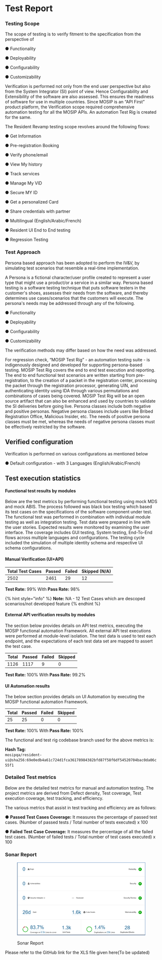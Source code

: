# Test Report

### Testing Scope

The scope of testing is to verify fitment to the specification from the perspective of&#x20;

●     Functionality&#x20;

●     Deployability&#x20;

●     Configurability&#x20;

●     Customizability

Verification is performed not only from the end user perspective but also from the System Integrator (SI) point of view. Hence Configurability and Extensibility of the software are also assessed. This ensures the readiness of software for use in multiple countries. Since MOSIP is an “API First” product platform, the Verification scope required comprehensive automation testing for all the MOSIP APIs. An automation Test Rig is created for the same.

The Resident Revamp testing scope revolves around the following flows:

●     Get Information

●     Pre-registration Booking

●     Verify phone/email

●     View My history

●     Track services

●     Manage My VID

●     Secure MY ID

●     Get a personalized Card

●     Share credentials with partner

●     Multilingual (English/Arabic/French)

●     Resident UI End to End testing

●     Regression Testing

### Test Approach

Persona based approach has been adopted to perform the IV\&V, by simulating test scenarios that resemble a real-time implementation.

A Persona is a fictional character/user profile created to represent a user type that might use a product/or a service in a similar way. Persona based testing is a software testing technique that puts software testers in the customer's shoes, assesses their needs from the software, and thereby determines use cases/scenarios that the customers will execute. The persona's needs may be addressed through any of the following.

●     Functionality&#x20;

●     Deployability&#x20;

●     Configurability&#x20;

●     Customizability

The verification methods may differ based on how the need was addressed.

For regression check, “MOSIP Test Rig” - an automation testing suite - is indigenously designed and developed for supporting persona-based testing. MOSIP Test Rig covers the end to end test execution and reporting. The end to end functional test scenarios are written starting from pre-registration, to the creation of a packet in the registration center, processing the packet through the registration processor, generating UIN, and authenticating identity using IDA through various permutations and combinations of cases being covered. MOSIP Test Rig will be an open source artifact that can also be enhanced and used by countries to validate the SI deliveries before going live. Persona classes include both negative and positive personas. Negative persona classes include users like Bribed Registration Office, Malicious Insider, etc. The needs of positive persona classes must be met, whereas the needs of negative persona classes must be effectively restricted by the software.

## Verified configuration

Verification is performed on various configurations as mentioned below

&#x20;    ●        Default configuration - with 3 Languages (English/Arabic/French)

## Test execution statistics

#### Functional test results by modules

Below are the test metrics by performing functional testing using mock MDS and mock ABIS. The process followed was black box testing which based its test cases on the specifications of the software component under test. The functional test was performed in combination with individual module testing as well as integration testing. Test data were prepared in line with the user stories. Expected results were monitored by examining the user interface. The coverage includes GUI testing, System testing, End-To-End flows across multiple languages and configurations. The testing cycle included the simulation of multiple identity schema and respective UI schema configurations.

#### Manual Verification (UI+API)

<table><thead><tr><th valign="top">Total Test Cases</th><th valign="top">Passed</th><th valign="top">Failed</th><th valign="top">Skipped (N/A)</th></tr></thead><tbody><tr><td valign="top">2502</td><td valign="top">2461</td><td valign="top">29</td><td valign="top">12</td></tr></tbody></table>

**Test Rate:** 99%  With **Pass Rate:** 98%

{% hint style="info" %}
**Note:** NA - 12 Test Cases which are descoped scenarios/not developed feature
{% endhint %}

#### External API verification results by modules

The section below provides details on API test metrics, executing the MOSIP functional automation Framework. All external API test executions were performed at module-level isolation. The test data is used to test each endpoint, and the expectations of each test data set are mapped to assert the test case.

<table><thead><tr><th valign="top">Total</th><th valign="top">Passed</th><th valign="top">Failed</th><th valign="top">Skipped</th></tr></thead><tbody><tr><td valign="top">1126</td><td valign="top">1117</td><td valign="top">9</td><td valign="top">0</td></tr></tbody></table>

**Test Rate:** 100% With **Pass Rate:** 99.2%

#### UI Automation results

The below section provides details on UI Automation by executing the MOSIP functional automation Framework.

<table><thead><tr><th valign="top">Total</th><th valign="top">Passed</th><th valign="top">Failed</th><th valign="top">Skipped</th></tr></thead><tbody><tr><td valign="top">25</td><td valign="top">25</td><td valign="top">0</td><td valign="top">0</td></tr></tbody></table>

**Test Rate:** 100% With **Pass Rate:** 100%

The functional and test rig codebase branch used for the above metrics is:

**Hash Tag:**\
`mosipqa/resident-ui@sha256:69e0edb4a61c724d1fca36178984382bfd87f58f6df54520704bac0da06c55f1`&#x20;

### Detailed Test metrics

Below are the detailed test metrics for manual and automation testing. The project metrics are derived from Defect density, Test coverage, Test execution coverage, test tracking, and efficiency.

The various metrics that assist in test tracking and efficiency are as follows:

●  **Passed Test Cases Coverage:** It measures the percentage of passed test cases. (Number of passed tests / Total number of tests executed) x 100

●  **Failed Test Case Coverage:** It measures the percentage of all the failed test cases. (Number of failed tests / Total number of test cases executed) x 100

### Sonar Report

<figure><img src="../../.gitbook/assets/0.9.1-sonar-report.png" alt=""><figcaption><p>Sonar Report</p></figcaption></figure>

Please refer to the GitHub link for the XLS file given here(To be updated)
